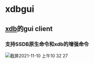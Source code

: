 # xdbgui
## [xdb](https://github.com/senlinmuvs/xdb)的gui client
### 支持SSDB原生命令和xdb的增强命令
![截屏2021-11-10 上午10 32 27](https://user-images.githubusercontent.com/5374554/141039084-a62c803b-1ffb-49db-9ce9-4929053c3b2a.png)
